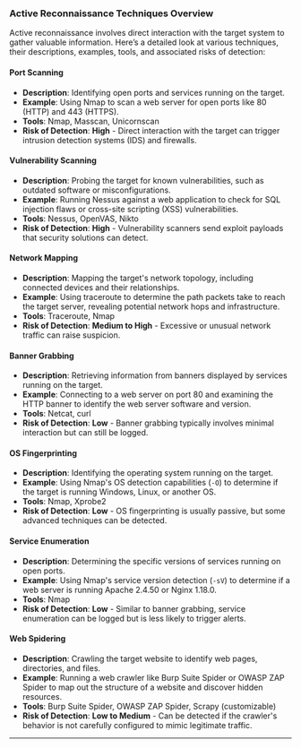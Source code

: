 ### Active Reconnaissance Techniques Overview

Active reconnaissance involves direct interaction with the target system to gather valuable information. Here’s a detailed look at various techniques, their descriptions, examples, tools, and associated risks of detection:

#### Port Scanning

- **Description**: Identifying open ports and services running on the target.
- **Example**: Using Nmap to scan a web server for open ports like 80 (HTTP) and 443 (HTTPS).
- **Tools**: Nmap, Masscan, Unicornscan
- **Risk of Detection**: **High** - Direct interaction with the target can trigger intrusion detection systems (IDS) and firewalls.

#### Vulnerability Scanning

- **Description**: Probing the target for known vulnerabilities, such as outdated software or misconfigurations.
- **Example**: Running Nessus against a web application to check for SQL injection flaws or cross-site scripting (XSS) vulnerabilities.
- **Tools**: Nessus, OpenVAS, Nikto
- **Risk of Detection**: **High** - Vulnerability scanners send exploit payloads that security solutions can detect.

#### Network Mapping

- **Description**: Mapping the target's network topology, including connected devices and their relationships.
- **Example**: Using traceroute to determine the path packets take to reach the target server, revealing potential network hops and infrastructure.
- **Tools**: Traceroute, Nmap
- **Risk of Detection**: **Medium to High** - Excessive or unusual network traffic can raise suspicion.

#### Banner Grabbing

- **Description**: Retrieving information from banners displayed by services running on the target.
- **Example**: Connecting to a web server on port 80 and examining the HTTP banner to identify the web server software and version.
- **Tools**: Netcat, curl
- **Risk of Detection**: **Low** - Banner grabbing typically involves minimal interaction but can still be logged.

#### OS Fingerprinting

- **Description**: Identifying the operating system running on the target.
- **Example**: Using Nmap's OS detection capabilities (`-O`) to determine if the target is running Windows, Linux, or another OS.
- **Tools**: Nmap, Xprobe2
- **Risk of Detection**: **Low** - OS fingerprinting is usually passive, but some advanced techniques can be detected.

#### Service Enumeration

- **Description**: Determining the specific versions of services running on open ports.
- **Example**: Using Nmap's service version detection (`-sV`) to determine if a web server is running Apache 2.4.50 or Nginx 1.18.0.
- **Tools**: Nmap
- **Risk of Detection**: **Low** - Similar to banner grabbing, service enumeration can be logged but is less likely to trigger alerts.

#### Web Spidering

- **Description**: Crawling the target website to identify web pages, directories, and files.
- **Example**: Running a web crawler like Burp Suite Spider or OWASP ZAP Spider to map out the structure of a website and discover hidden resources.
- **Tools**: Burp Suite Spider, OWASP ZAP Spider, Scrapy (customizable)
- **Risk of Detection**: **Low to Medium** - Can be detected if the crawler's behavior is not carefully configured to mimic legitimate traffic.

--------------------------------------------------------------------


